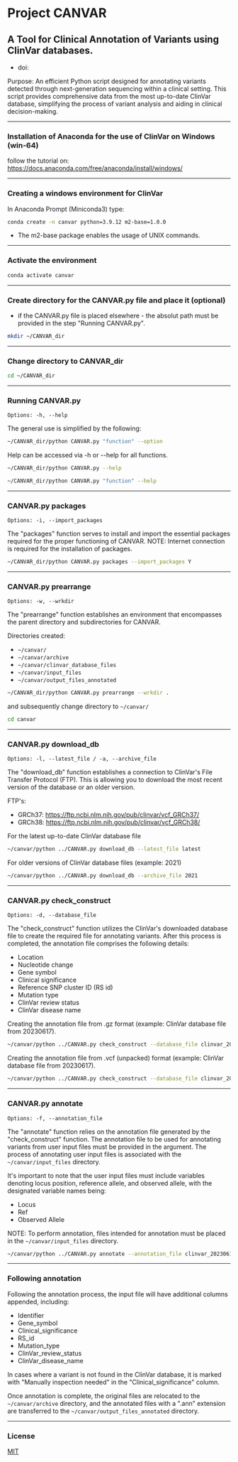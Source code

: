 # Project CANVAR 

## A Tool for Clinical Annotation of Variants using ClinVar databases. 
- doi:

Purpose: An efficient Python script designed for annotating variants detected through next-generation sequencing within a clinical setting. 
This script provides comprehensive data from the most up-to-date ClinVar database, simplifying the process of variant analysis and aiding in clinical decision-making.

___________________________________________________
### Installation of Anaconda for the use of ClinVar on Windows (win-64)

follow the tutorial on: https://docs.anaconda.com/free/anaconda/install/windows/

___________________________________________________
### Creating a windows environment for ClinVar

In Anaconda Prompt (Miniconda3) type:

```bash
conda create -n canvar python=3.9.12 m2-base=1.0.0
```

- The m2-base package enables the usage of UNIX commands. 

___________________________________________________
### Activate the environment

```bash
conda activate canvar
```

___________________________________________________
### Create directory for the CANVAR.py file and place it (optional)
- if the CANVAR.py file is placed elsewhere - the absolut path must be provided in the step "Running CANVAR.py".

```bash
mkdir ~/CANVAR_dir
``` 
 
___________________________________________________
### Change directory to CANVAR_dir

```bash
cd ~/CANVAR_dir
```

___________________________________________________
### Running CANVAR.py 
```Options: -h, --help```

The general use is simplified by the following:

```bash
~/CANVAR_dir/python CANVAR.py "function" --option  
```

Help can be accessed via -h or --help for all functions.
```bash
~/CANVAR_dir/python CANVAR.py --help
```
```bash
~/CANVAR_dir/python CANVAR.py "function" --help
```  

___________________________________________________
### CANVAR.py packages 
```Options: -i, --import_packages```

The "packages" function serves to install and import the essential packages required for the proper functioning of CANVAR.
NOTE: Internet connection is required for the installation of packages. 

```bash
~/CANVAR_dir/python CANVAR.py packages --import_packages Y
```

___________________________________________________
### CANVAR.py prearrange 
```Options: -w, --wrkdir```

The "prearrange" function establishes an environment that encompasses the parent directory and subdirectories for CANVAR. 

Directories created:
- ```~/canvar/```
- ```~/canvar/archive``` 
- ```~/canvar/clinvar_database_files``` 
- ```~/canvar/input_files```
- ```~/canvar/output_files_annotated```

```bash
~/CANVAR_dir/python CANVAR.py prearrange --wrkdir .
```

and subsequently change directory to ```~/canvar/```

```bash
cd canvar
```

___________________________________________________
### CANVAR.py download_db 
```Options: -l, --latest_file / -a, --archive_file```

The "download_db" function establishes a connection to ClinVar's File Transfer Protocol (FTP).
This is allowing you to download the most recent version of the database or an older version. 

FTP's: 
- GRCh37: https://ftp.ncbi.nlm.nih.gov/pub/clinvar/vcf_GRCh37/
- GRCh38: https://ftp.ncbi.nlm.nih.gov/pub/clinvar/vcf_GRCh38/

For the latest up-to-date ClinVar database file
```bash
~/canvar/python ../CANVAR.py download_db --latest_file latest 
```

For older versions of ClinVar database files (example: 2021)
```bash
~/canvar/python ../CANVAR.py download_db --archive_file 2021  
```

___________________________________________________
### CANVAR.py check_construct 
```Options: -d, --database_file```

The "check_construct" function utilizes the ClinVar's downloaded database file to create the required file for annotating variants. 
After this process is completed, the annotation file comprises the following details: 
- Location
- Nucleotide change 
- Gene symbol
- Clinical significance
- Reference SNP cluster ID (RS id)
- Mutation type
- ClinVar review status 
- ClinVar disease name

Creating the annotation file from .gz format (example: ClinVar database file from 20230617).
```bash
~/canvar/python ../CANVAR.py check_construct --database_file clinvar_20230617.vcf.gz
```

Creating the annotation file from .vcf (unpacked) format (example: ClinVar database file from 20230617).
```bash
~/canvar/python ../CANVAR.py check_construct --database_file clinvar_20230617.vcf
```

___________________________________________________
### CANVAR.py annotate
```Options: -f, --annotation_file```

The "annotate" function relies on the annotation file generated by the "check_construct" function. The annotation file to be used for annotating variants from user input files must be provided in the argument. 
The process of annotating user input files is associated with the ```~/canvar/input_files``` directory. 


It's important to note that the user input files must include variables denoting locus position, reference allele, and observed allele, with the designated variable names being: 
- Locus 
- Ref 
- Observed Allele

NOTE: To perform annotation, files intended for annotation must be placed in the ```~/canvar/input_files``` directory.

```bash
~/canvar/python ../CANVAR.py annotate --annotation_file clinvar_20230617.tsv
```

___________________________________________________
### Following annotation

Following the annotation process, the input file will have additional columns appended, including: 
- Identifier
- Gene_symbol
- Clinical_significance
- RS_id
- Mutation_type
- ClinVar_review_status
- ClinVar_disease_name 

In cases where a variant is not found in the ClinVar database, it is marked with "Manually inspection needed" in the "Clinical_significance" column.

Once annotation is complete, the original files are relocated to the ```~/canvar/archive``` directory, and the annotated files with a ".ann" extension are transferred to the ```~/canvar/output_files_annotated``` directory.

___________________________________________________
### License
[MIT](https://choosealicense.com/licenses/mit/)







